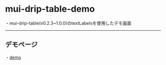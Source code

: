 # mui-drip-table-demo
・mui-drip-table(v0.2.3~1.0.0)のtextLabelsを使用したデモ画面　
*****
## デモページ
・[demo](https://kento75.github.io/mui-drip-table-demo4)
